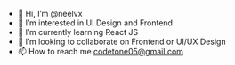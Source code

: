 - 👋 Hi, I’m @neelvx
- 👀 I’m interested in UI Design and Frontend
- 🌱 I’m currently learning React JS
- 💞️ I’m looking to collaborate on Frontend or UI/UX Design
- 📫 How to reach me codetone05@gmail.com

<!---
neelvx/neelvx is a ✨ special ✨ repository because its `README.md` (this file) appears on your GitHub profile.
You can click the Preview link to take a look at your changes.
--->
